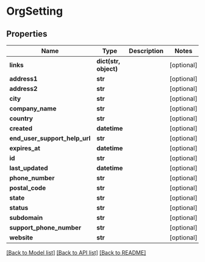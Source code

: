 # OrgSetting

## Properties
Name | Type | Description | Notes
------------ | ------------- | ------------- | -------------
**links** | **dict(str, object)** |  | [optional] 
**address1** | **str** |  | [optional] 
**address2** | **str** |  | [optional] 
**city** | **str** |  | [optional] 
**company_name** | **str** |  | [optional] 
**country** | **str** |  | [optional] 
**created** | **datetime** |  | [optional] 
**end_user_support_help_url** | **str** |  | [optional] 
**expires_at** | **datetime** |  | [optional] 
**id** | **str** |  | [optional] 
**last_updated** | **datetime** |  | [optional] 
**phone_number** | **str** |  | [optional] 
**postal_code** | **str** |  | [optional] 
**state** | **str** |  | [optional] 
**status** | **str** |  | [optional] 
**subdomain** | **str** |  | [optional] 
**support_phone_number** | **str** |  | [optional] 
**website** | **str** |  | [optional] 

[[Back to Model list]](../README.md#documentation-for-models) [[Back to API list]](../README.md#documentation-for-api-endpoints) [[Back to README]](../README.md)


